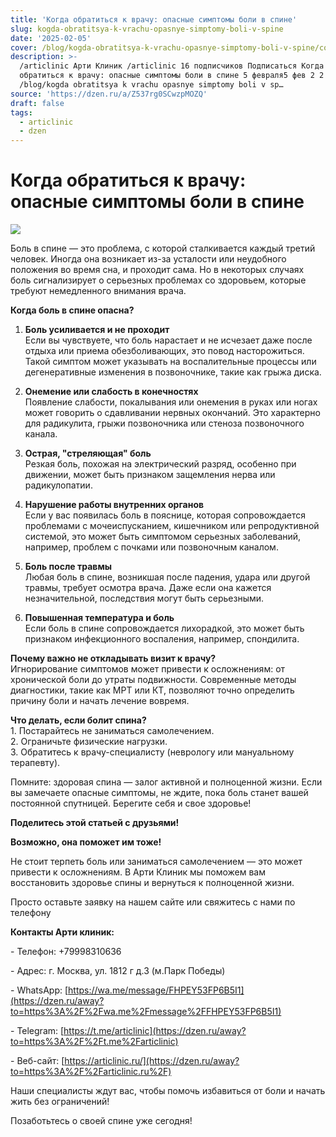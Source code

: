 ```yaml
---
title: 'Когда обратиться к врачу: опасные симптомы боли в спине'
slug: kogda-obratitsya-k-vrachu-opasnye-simptomy-boli-v-spine
date: '2025-02-05'
cover: /blog/kogda-obratitsya-k-vrachu-opasnye-simptomy-boli-v-spine/cover.jpg
description: >-
  /articlinic Арти Клиник /articlinic 16 подписчиков Подписаться Когда
  обратиться к врачу: опасные симптомы боли в спине 5 февраля5 фев 2 2 мин
  /blog/kogda obratitsya k vrachu opasnye simptomy boli v sp…
source: 'https://dzen.ru/a/Z537rg0SCwzpMOZQ'
draft: false
tags:
  - articlinic
  - dzen
---
```


# Когда обратиться к врачу: опасные симптомы боли в спине

![](/blog/kogda-obratitsya-k-vrachu-opasnye-simptomy-boli-v-spine/img-0.jpg)

Боль в спине — это проблема, с которой сталкивается каждый третий человек. Иногда она возникает из-за усталости или неудобного положения во время сна, и проходит сама. Но в некоторых случаях боль сигнализирует о серьезных проблемах со здоровьем, которые требуют немедленного внимания врача.  
  
**Когда боль в спине опасна?**  
  
1. **Боль усиливается и не проходит**  
Если вы чувствуете, что боль нарастает и не исчезает даже после отдыха или приема обезболивающих, это повод насторожиться. Такой симптом может указывать на воспалительные процессы или дегенеративные изменения в позвоночнике, такие как грыжа диска.  
  
1. **Онемение или слабость в конечностях**  
Появление слабости, покалывания или онемения в руках или ногах может говорить о сдавливании нервных окончаний. Это характерно для радикулита, грыжи позвоночника или стеноза позвоночного канала.  
  
1. **Острая, "стреляющая" боль**  
Резкая боль, похожая на электрический разряд, особенно при движении, может быть признаком защемления нерва или радикулопатии.  
  
1. **Нарушение работы внутренних органов**  
Если у вас появилась боль в пояснице, которая сопровождается проблемами с мочеиспусканием, кишечником или репродуктивной системой, это может быть симптомом серьезных заболеваний, например, проблем с почками или позвоночным каналом.  
  
1. **Боль после травмы**  
Любая боль в спине, возникшая после падения, удара или другой травмы, требует осмотра врача. Даже если она кажется незначительной, последствия могут быть серьезными.  
  
1. **Повышенная температура и боль**  
Если боль в спине сопровождается лихорадкой, это может быть признаком инфекционного воспаления, например, спондилита.  
  
**Почему важно не откладывать визит к врачу?**  
Игнорирование симптомов может привести к осложнениям: от хронической боли до утраты подвижности. Современные методы диагностики, такие как МРТ или КТ, позволяют точно определить причину боли и начать лечение вовремя.  

**Что делать, если болит спина?**  
1\. Постарайтесь не заниматься самолечением.  
2\. Ограничьте физические нагрузки.  
3\. Обратитесь к врачу-специалисту (неврологу или мануальному терапевту).  
  
Помните: здоровая спина — залог активной и полноценной жизни. Если вы замечаете опасные симптомы, не ждите, пока боль станет вашей постоянной спутницей. Берегите себя и свое здоровье!  
  
**Поделитесь этой статьей с друзьями!**

**Возможно, она поможет им тоже!**

Не стоит терпеть боль или заниматься самолечением — это может привести к осложнениям. В Арти Клиник мы поможем вам восстановить здоровье спины и вернуться к полноценной жизни.  
  
Просто оставьте заявку на нашем сайте или свяжитесь с нами по телефону

**Контакты Арти клиник:**

\- Телефон: +79998310636

\- Адрес: г. Москва, ул. 1812 г д.3 (м.Парк Победы)

\- WhatsApp: [https://wa.me/message/FHPEY53FP6B5I1](https://dzen.ru/away?to=https%3A%2F%2Fwa.me%2Fmessage%2FFHPEY53FP6B5I1)

\- Telegram: [https://t.me/articlinic](https://dzen.ru/away?to=https%3A%2F%2Ft.me%2Farticlinic)

\- Веб-сайт: [https://articlinic.ru/](https://dzen.ru/away?to=https%3A%2F%2Farticlinic.ru%2F)

Наши специалисты ждут вас, чтобы помочь избавиться от боли и начать жить без ограничений!  
  
Позаботьтесь о своей спине уже сегодня!